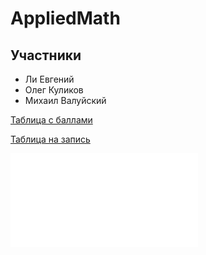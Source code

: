 # AppliedMath

## Участники

* Ли Евгений
* Олег Куликов
* Михаил Валуйский


[Таблица с баллами](https://docs.google.com/spreadsheets/d/1UH2SNmbw_yKZ3siwWGi0jxeeCyOucu4jW-RItr7jtZI/edit#gid=2096628959)

[Таблица на запись](https://docs.google.com/spreadsheets/d/1N9RXrqju4psebUC-iCpuIlA6RZFiLGeTjuMm0VjktpE/edit#gid=1296426686)

<embed src="./lab_1_optimization.pdf" type="application/pdf">